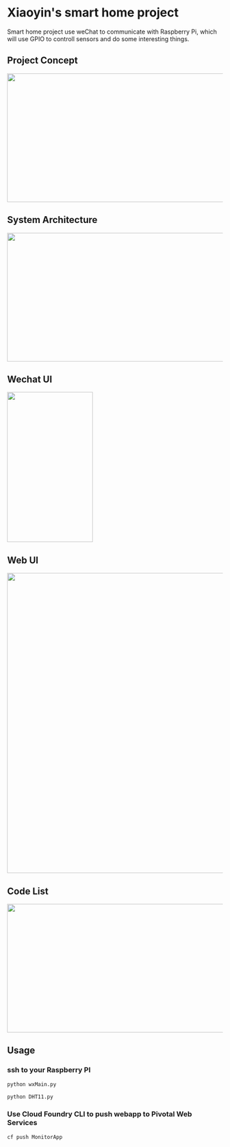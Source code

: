 # Xiaoyin's smart home project

Smart home project use weChat to communicate with Raspberry Pi, which will use GPIO to controll sensors and do some interesting things.

## Project Concept
<div align=left><img width="550" height="300" src="https://raw.githubusercontent.com/lxyoutlook/smarthome/master/common/images/concept.png"/></div>

## System Architecture
<div align=left><img width="650" height="300" src="https://raw.githubusercontent.com/lxyoutlook/smarthome/master/common/images/architecuture.png"/></div>

## Wechat UI
<div align=left><img width="200" height="350" src="https://raw.githubusercontent.com/lxyoutlook/smarthome/master/common/images/wechatUI.png"/></div>

## Web UI
<div align=left><img width="600" height="700" src="https://raw.githubusercontent.com/lxyoutlook/smarthome/master/common/images/WebUI.png"/></div>

## Code List
<div align=left><img width="600" height="300" src="https://raw.githubusercontent.com/lxyoutlook/smarthome/master/common/images/codelist.png"/></div>

## Usage
### ssh to your Raspberry PI
```Bash
python wxMain.py
```
```Bash
python DHT11.py
```
### Use Cloud Foundry CLI to push webapp to Pivotal Web Services
```Bash
cf push MonitorApp
```



